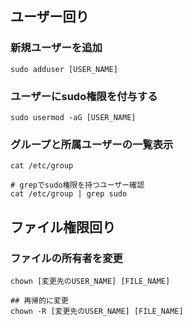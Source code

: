 ## ユーザー回り
### 新規ユーザーを追加
```
sudo adduser [USER_NAME]
```
### ユーザーにsudo権限を付与する
```
sudo usermod -aG [USER_NAME]
```
### グループと所属ユーザーの一覧表示
```
cat /etc/group

# grepでsudo権限を持つユーザー確認
cat /etc/group | grep sudo
```

## ファイル権限回り
### ファイルの所有者を変更
```
chown [変更先のUSER_NAME] [FILE_NAME]

## 再帰的に変更
chown -R [変更先のUSER_NAME] [FILE_NAME]
```
